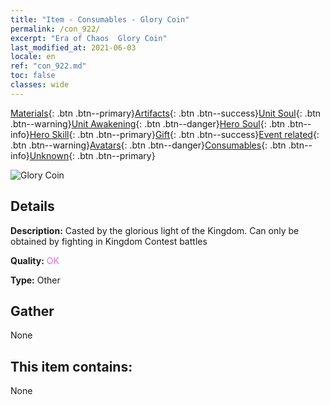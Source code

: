```yaml
---
title: "Item - Consumables - Glory Coin"
permalink: /con_922/
excerpt: "Era of Chaos  Glory Coin"
last_modified_at: 2021-06-03
locale: en
ref: "con_922.md"
toc: false
classes: wide
---
```

 [Materials](/Items/){: .btn .btn--primary}[Artifacts](/Items/Artifacts/){: .btn .btn--success}[Unit Soul](/Items/UnitSoul/){: .btn .btn--warning}[Unit Awakening](/Items/UnitAwakening/){: .btn .btn--danger}[Hero Soul](/Items/HeroSoul/){: .btn .btn--info}[Hero Skill](/Items/HeroSkill/){: .btn .btn--primary}[Gift](/Items/Gift/){: .btn .btn--success}[Event related](/Items/Events/){: .btn .btn--warning}[Avatars](/Items/Avatars/){: .btn .btn--danger}[Consumables](/Items/Consumables/){: .btn .btn--info}[Unknown](/Items/Unknown/){: .btn .btn--primary}

 ![Glory Coin](/images/t/i_40010.png)

## Details
 **Description:** Casted by the glorious light of the Kingdom. Can only be obtained by fighting in Kingdom Contest battles

 **Quality:** <span style="color: #DA70D6">OK</span>

 **Type:** Other

## Gather

  None

## This item contains:

  None

